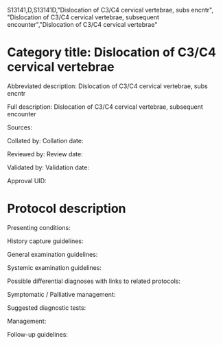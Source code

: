 S13141,D,S13141D,"Dislocation of C3/C4 cervical vertebrae, subs encntr", "Dislocation of C3/C4 cervical vertebrae, subsequent encounter","Dislocation of C3/C4 cervical vertebrae"
# Category title: Dislocation of C3/C4 cervical vertebrae

Abbreviated description: Dislocation of C3/C4 cervical vertebrae, subs encntr

Full description: Dislocation of C3/C4 cervical vertebrae, subsequent encounter

Sources:

Collated by:
Collation date:

Reviewed by:
Review date:

Validated by:
Validation date:

Approval UID:

# Protocol description

Presenting conditions:

History capture guidelines:

General examination guidelines:

Systemic examination guidelines:

Possible differential diagnoses with links to related protocols:

Symptomatic / Palliative management:

Suggested diagnostic tests:

Management:

Follow-up guidelines:
